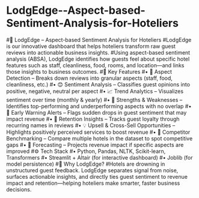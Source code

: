 # LodgEdge--Aspect-based-Sentiment-Analysis-for-Hoteliers

#📌 LodgEdge – Aspect-based Sentiment Analysis for Hoteliers
#LodgEdge is our innovative dashboard that helps hoteliers transform raw guest reviews into actionable business insights.
#Using aspect-based sentiment analysis (ABSA), LodgEdge identifies how guests feel about specific hotel features such as staff, cleanliness, food, rooms, and location—and links those insights to business outcomes.
#🔑 Key Features
#•	📝 Aspect Detection – Breaks down reviews into granular aspects (staff, food, cleanliness, etc.)
#•	😊 Sentiment Analysis – Classifies guest opinions into positive, negative, neutral per aspect
#•	📈 Trend Analytics – Visualizes sentiment over time (monthly & yearly)
#•	💪 Strengths & Weaknesses – Identifies top-performing and underperforming aspects with no overlap
#•	🚨 Early Warning Alerts – Flags sudden drops in guest sentiment that may impact revenue
#•	🔄 Retention Insights – Tracks guest loyalty through recurring names in reviews
#•	💡 Upsell & Cross-Sell Opportunities – Highlights positively perceived services to boost revenue
#•	🏨 Competitor Benchmarking – Compare multiple hotels in the dataset to spot competitive gaps
#•	🔮 Forecasting – Projects revenue impact if specific aspects are improved
#⚙️ Tech Stack
#•	Python, Pandas, NLTK, Scikit-learn, Transformers
#•	Streamlit + Altair (for interactive dashboard)
#•	Joblib (for model persistence)
#🎯 Why LodgEdge?
#Hotels are drowning in unstructured guest feedback. LodgEdge separates signal from noise, surfaces actionable insights, and directly ties guest sentiment to revenue impact and retention—helping hoteliers make smarter, faster business decisions.
